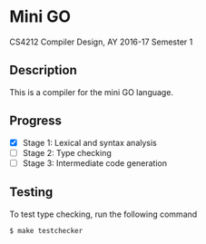# Mini GO

CS4212 Compiler Design, AY 2016-17 Semester 1

## Description

This is a compiler for the mini GO language.

## Progress

- [x] Stage 1: Lexical and syntax analysis
- [ ] Stage 2: Type checking
- [ ] Stage 3: Intermediate code generation

## Testing

To test type checking, run the following command

```bash
$ make testchecker
```
